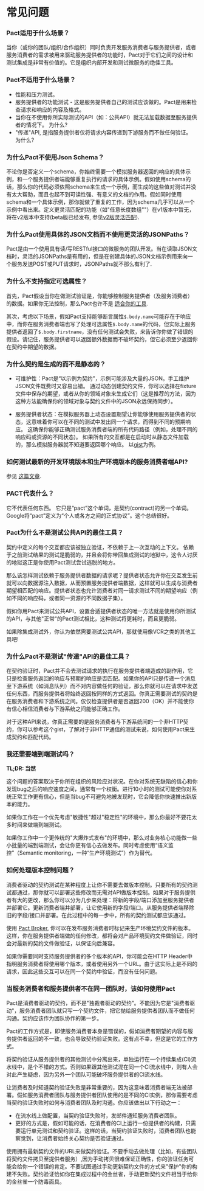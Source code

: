 # 常见问题

### Pact适用于什么场景？
当你（或你的团队/组织/合作组织）同时负责开发服务消费者与服务提供者，或者服务消费者的需求被用来驱动服务提供者的功能时，Pact对于它们之间的设计和测试集成是非常有价值的。它是组织内部开发和测试微服务的绝佳工具。

### Pact不适用于什么场景？
* 性能和压力测试。
* 服务提供者的功能测试 - 这是服务提供者自己的测试应该做的。Pact是用来检查请求和响应的内容及格式。
* 当你在不使用你所实际测试的API（如：公共API）就无法加载数据至服务提供者的情况下。 为什么?
* "传递"API, 是指服务提供者仅将请求内容传递到下游服务而不做任何验证。 为什么?

### 为什么Pact不使用Json Schema？

不论你是否定义一个schema，你始终需要一个模拟服务器返回的响应的具体示例，和一个服务提供者端能够重复执行的请求的具体示例。假如使用schema的话，那么你的代码必须依照schema来生成一个示例，而生成的这些值对测试并没有太大帮助，而且也起不到可读性强、有意义的文档的作用。假如同时使用schema和一个具体示例，那你就做了重复的工作，因为schema几乎可以从一个示例中看出来。定义更灵活匹配的功能（如"任意长度数组""）在v1版本中暂无，将在v2版本中支持(beta版已经发布, 参见[v2版灵活匹配](https://github.com/realestate-com-au/pact/wiki/v2-flexible-matching)).

### 为什么Pact使用具体的JSON文档而不使用更灵活的JSONPaths？

Pact是由一个使用具有读/写RESTful接口的微服务的团队开发。当在读取JSON文档时，灵活的JSONPaths是有用的，但是在创建具体的JSON文档示例用来向一个服务发送POST或PUT请求时，JSONPaths就不那么有利了.

### 为什么不支持指定可选属性？

首先，Pact假设当你在做测试验证是，你能够控制服务提供者（及服务消费者）的数据。如果你无法控制，那么Pact也许不是 [适合你的工具](https://github.com/realestate-com-au/pact#what-is-it-good-for).

其次，考虑以下场景，假如Pact支持能够断言属性`$.body.name`可能存在于响应中，而你在服务消费者端也写了处理可选属性`$.body.name`的代码，但实际上服务提供者返回了`$.body.firstname`，没有任何测试会失败，来告诉你你做了错误的假设。请记住，服务提供者可以返回额外数据而不破坏契约，但它必须至少返回你在契约中期望的数据。

### 为什么契约是生成的而不是静态的？

* 可维护性：Pact是“以示例为契约”，示例可能涉及大量的JSON。手工维护JSON文件既费时又容易出错。 通过动态创建契约文件，你可以选择在fixture文件中保存的期望，或者从你的领域对象来生成它们（这是推荐的方法，因为这种方法能确保你的领域对象与契约文件中的JSON永远保持同步）。

* 服务提供者状态：在模拟服务器上动态设置期望让你能够使用服务提供者的状态，这意味着你可以在不同的测试中发出同一个请求，而得到不同的预期响应。 这确保你能够正确测试服务消费者端的所有代码路径（例如，处理不同的响应码或资源的不同状态)。 如果所有的交互都是在启动时从静态文件加载的，那么模拟服务器就不知道要返回哪个响应。 以[gist](https://gist.github.com/bethesque/7fa8947c107f92ace9a4)为例。

### 如何测试最新的开发环境版本和生产环境版本的服务消费者端API?

参见 [这篇文章](http://rea.tech/enter-the-pact-matrix-or-how-to-decouple-the-release-cycles-of-your-microservices/).

### PACT代表什么？

它不代表任何东西。 它只是“pact”这个单词，是契约(contract)的另一个单词。 Google将“pact”定义为“个人或各方之间的正式协议”。这个总结很好。

### Pact为什么不是测试公共API的最佳工具？
契约中定义的每个交互都应该被独立验证，不依赖于上一次互动的上下文。 依赖于之前测试结果的测试是脆弱的，并且会将你带回集成测试的地狱中，这令人讨厌的地狱这正是你使用Pact测试尝试逃脱的地方。

那么该怎样测试依赖于服务提供者数据的请求呢？提供者状态允许你在交互发生前就可以向数据源注入数据，从而预置服务提供者端数据，这样就可以生成与消费者期望相匹配的响应。提供者状态也允许消费者对同一请求测试不同的期望响应（例如不同的响应码，或者同一资源的不同数据子集）。

假如你用Pact来测试公共API，设置合适提供者状态的唯一方法就是使用你所测试的API，与其他"正常"的Pact测试相比，这种测试将更耗时，而且更脆弱。

如果除集成测试外，你认为依然需要测试公共API，那就使用像VCR之类的其他工具吧!

### 为什么Pact不是测试"传递"API的最佳工具？
在契约验证时，Pact并不会去测试请求的执行在服务提供者端造成的副作用，它只是检查服务返回的响应与预期的响应是否匹配。如果你的API只是传递一个消息至下游系统（如消息队列）而不对内容做任何的验证，那么你就可以在请求中发送任何东西，而服务提供者将始终返回按同样的方式返回。你真正需要测试的契约是在服务消费者和下游系统之间。仅仅检查提供者是否返回200（OK）并不能使你有信心相信消费者与下游系统之间能够正确工作。

对于这种API来说，你真正需要的是服务消费者与下游系统间的一个非HTTP契约，你可以参考这个gist，了解对于非HTTP通信的测试来说，如何使用Pact来生成契约和匹配代码。

### 我还需要端到端测试吗？

**TL;DR: 当然**

这个问题的答案取决于你所在组织的风险应对状况。在你对系统无缺陷的信心和你发现bug之后的响应速度之间，通常有一个权衡。进行10小时的测试可能使你对系统正常工作更有信心，但是当bug不可避免地被发现时，它会降低你快速推出新版本的能力。

如果你工作在一个优先考虑"敏捷性"超过"稳定性"的环境中，那么你最好不要花太多时间来做端到端测试。

如果你工作中一个更传统的"大爆炸式发布"的环境中，那么对业务核心功能做一些小批量的端到端测试，会让你更有信心去做发布。同时考虑使用“语义监控”（Semantic monitoring，一种“生产环境测试”）作为替代。

### 如何处理版本控制问题？

消费者驱动的契约测试在某种程度上让你不需要去做版本控制。只要所有的契约测试都通过，那你就可以部署这些修改而无需对API做版本控制。如果对于服务提供者有大的更改，那么你可以分为几步来处理：将新的字段/端口添加至服务提供者并部署它。更新消费者端并部署，让它使用新的字段/端口。从服务提供者端移除旧的字段/接口并部署。在此过程中的每一步中，所有的契约测试都应该通过。

使用 [Pact Broker](https://github.com/bethesque/pact_broker), 你可以在发布服务消费者时标记来生产环境契约文件的版本。这样，你在服务提供者端做的任何修改，都将会对产品环境契约文件做验证，同时会对最新的契约文件做验证，以保证向后兼容。

如果你需要同时支持服务提供者的多个版本的API，你可能会在HTTP Header中指明服务消费者将使用哪个版本，或者使用另外一个URL。由于这实际上是不同的请求，因此这些交互可以在同一个契约中验证，而没有任何问题。

### 当服务消费者和服务提供者不在同一团队时，该如何使用Pact
Pact是消费者驱动的契约，而不是"独裁者驱动的契约"。不能因为它是"消费者驱动"，服务消费者团队就只写一个契约文件，把它抛给服务提供者团队而不做任何沟通。契约应该作为团队协作的第一步。

Pact的工作方式是，即使服务消费者本身是错误的，假如消费者期望的内容与服务提供者返回的不一致，也会导致契约验证失败。这有点不幸，但这是它的工作方式。

将契约验证从服务提供者的其他测试中分离出来，单独运行在一个持续集成(CI)流水线中，是个不错的方式。否则如果跟其他测试混在同一个CI流水线中，则有人会对此产生疑虑，因为另外一个团队可能破坏服务提供者的CI流水线。

让消费者及时知道契约验证失败是非常重要的，因为这意味着消费者端无法被部署。假如服务消费者团队与服务提供者团队使用的是不同的CI实例，那你需要考虑当契约验证失败时如何与消费者团队及时沟通。你应该做出以下行动之一：

* 在流水线上做配置，当契约验证失败时，发邮件通知服务消费者团队。
* 更好的方式是，假如可能的话，在消费者的CI上运行一份提供者的构建，只需要运行单元测试和契约验证。这样的话，当契约验证失败时，消费者团队也能察觉到，让消费者始终关心契约是否验证通过。

使用拥有最新契约文件的URL来做契约验证。不要手动去做处理（比如，有些团队将契约文件拷贝至提供者服务）,因为手动拷贝很难保证正确性，你的验证任务可能会给你一个错误的肯定。不要试图通过手动更新契约文件的方式来"保护"你的构建不失败。契约验证恰如你在集成过程中的金丝雀，手动更新契约文件相当于给你的金丝雀一个防毒面具。
